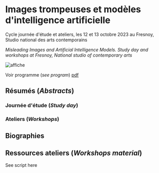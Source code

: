 # Images trompeuses et modèles d'intelligence artificielle

Cycle journée d'étude et ateliers, les 12 et 13 octobre 2023 au Fresnoy, Studio national des arts contemporains

_Misleading Images and Artificial Intelligence Models. Study day and workshops at Fresnoy, National studio of contemporary arts_

![affiche](img/affiche.jg)

Voir programme (_see program_) [pdf](pdf/programme.pdf)

## Résumés (_Abstracts_)

### Journée d'étude (_Study day_)

### Ateliers (_Workshops_)

## Biographies

## Ressources ateliers (_Workshops material_)

See script here
